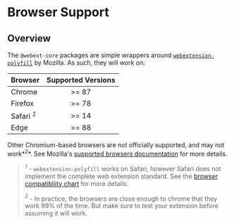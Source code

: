 # Browser Support

## Overview

The `@webext-core` packages are simple wrappers around [`webextension-polyfill`](https://www.npmjs.com/package/webextension-polyfill) by Mozilla. As such, they will work on:

| Browser               | Supported Versions |
| --------------------- | :----------------: |
| Chrome                |       >= 87        |
| Firefox               |       >= 78        |
| Safari _<sup>1</sup>_ |       >= 14        |
| Edge                  |       >= 88        |

Other Chromium-based browsers are not officially supported, and may not work*<sup>2</sup>*. See Mozilla's [supported browsers documentation](https://github.com/mozilla/webextension-polyfill#supported-browsers) for more details.

> _<sup>1</sup>_ - `webextension-polyfill` works on Safari, however Safari does not implement the complete web extension standard. See the [browser compatibliity chart](https://developer.mozilla.org/en-US/docs/Mozilla/Add-ons/WebExtensions/Browser_support_for_JavaScript_APIs) for more details.
>
> _<sup>2</sup>_ - In practice, the browsers are close enough to chrome that they work 99% of the time. But make sure to test your extension before assuming it will work.
